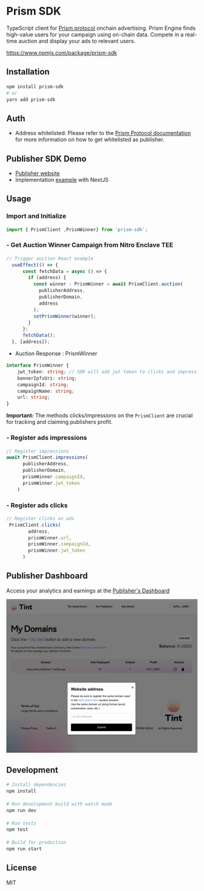 # Prism SDK


TypeScript client for [Prism protocol](https://www.prismprotocol.xyz/) onchain advertising. Prism Engine finds high-value users for your campaign using on-chain data. Compete in a real-time auction and display your ads to relevant users.

https://www.npmjs.com/package/prism-sdk

## Installation

```bash
npm install prism-sdk
# or
yarn add prism-sdk
```

## Auth
- Address whitelisted: Please refer to the [Prism Protocol documentation](https://github.com/PrismAgents/documentation/wiki/TINT-Home) for more information on how to get whitelisted as publisher.

## Publisher SDK Demo

- [Publisher website](https://prism-ads-publisher-1.netlify.app/)
- Implementation [example](https://github.com/PrismAgents/advertising-sdk-publisher-demo/blob/main/src/pages/index.tsx) with NextJS

## Usage

### Import and Initialize

```typescript
import { PrismClient ,PrismWinner} from 'prism-sdk';
```

### - Get Auction Winner Campaign from Nitro Enclave TEE

```typescript
// Trigger auction React example
  useEffect(() => {
      const fetchData = async () => {
        if (address) {
          const winner : PrismWinner = await PrismClient.auction(
            publisherAddress,
            publisherDomain,
            address
          );
          setPrismWinner(winner);
        }
      };
      fetchData();
  }, [address]);
```
- Auction Response : PrismWinner
```typescript
interface PrismWinner {
    jwt_token: string; // SDK will add jwt token to clicks and impressions calls
    bannerIpfsUri: string;
    campaignId: string;
    campaignName: string;
    url: string;
}
```


**Important:** The methods clicks/impressions on the `PrismClient` are
crucial for tracking and claiming publishers profit.

### - Register ads impressions

```typescript
// Register impressions
await PrismClient.impressions(
      publisherAddress,
      publisherDomain,
      prismWinner.campaignId,
      prismWinner.jwt_token
    )
```

### - Register ads clicks




```typescript
// Register clicks on ads
 PrismClient.clicks(
        address,
        prismWinner.url,
        prismWinner.campaignId,
        prismWinner.jwt_token
      )
```




## Publisher Dashboard

Access your analytics and earnings at the [Publisher's Dashboard](https://tint.prismprotocol.xyz/dashboard/publisher)

![Dashboard](./src/img/my-domains.png)

## Development

```bash
# Install dependencies
npm install

# Run development build with watch mode
npm run dev

# Run tests
npm test

# Build for production
npm run start
```

## License

MIT